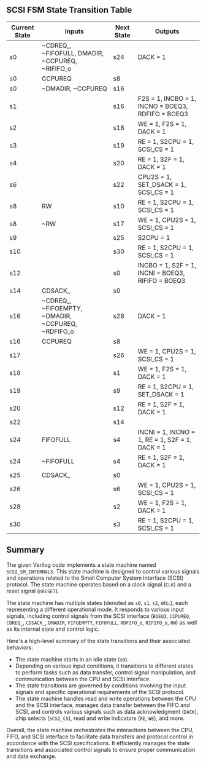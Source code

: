 ## SCSI FSM State Transition Table

| Current State | Inputs                                                   | Next State | Outputs                                                 |
|---------------|----------------------------------------------------------|------------|---------------------------------------------------------|
| s0            | ~CDREQ_, ~FIFOFULL, DMADIR, ~CCPUREQ, ~RIFIFO_o         | s24        | DACK = 1                                               |
| s0            | CCPUREQ                                                  | s8         |                                                         |
| s0            | ~DMADIR, ~CCPUREQ                                        | s16        |                                                         |
| s1            |                                                          | s16        | F2S = 1, INCBO = 1, INCNO = BOEQ3, RDFIFO = BOEQ3       |
| s2            |                                                          | s18        | WE = 1, F2S = 1, DACK = 1                               |
| s3            |                                                          | s19        | RE = 1, S2CPU = 1, SCSI_CS = 1                         |
| s4            |                                                          | s20        | RE = 1, S2F = 1, DACK = 1                               |
| s6            |                                                          | s22        | CPU2S = 1, SET_DSACK = 1, SCSI_CS = 1                   |
| s8            | RW                                                       | s10        | RE = 1, S2CPU = 1, SCSI_CS = 1                         |
| s8            | ~RW                                                      | s17        | WE = 1, CPU2S = 1, SCSI_CS = 1                         |
| s9            |                                                          | s25        | S2CPU = 1                                              |
| s10           |                                                          | s30        | RE = 1, S2CPU = 1, SCSI_CS = 1                         |
| s12           |                                                          | s0         | INCBO = 1, S2F = 1, INCNI = BOEQ3, RIFIFO = BOEQ3      |
| s14           | CDSACK_                                                  | s0         |                                                         |
| s16           | ~CDREQ_, ~FIFOEMPTY, ~DMADIR, ~CCPUREQ, ~RDFIFO_o       | s28        | DACK = 1                                               |
| s16           | CCPUREQ                                                  | s8         |                                                         |
| s17           |                                                          | s26        | WE = 1, CPU2S = 1, SCSI_CS = 1                         |
| s18           |                                                          | s1         | WE = 1, F2S = 1, DACK = 1                               |
| s19           |                                                          | s9         | RE = 1, S2CPU = 1, SET_DSACK = 1                       |
| s20           |                                                          | s12        | RE = 1, S2F = 1, DACK = 1                               |
| s22           |                                                          | s14        |                                                         |
| s24           | FIFOFULL                                                 | s4         | INCNI = 1, INCNO = 1, RE = 1, S2F = 1, DACK = 1        |
| s24           | ~FIFOFULL                                                | s4         | RE = 1, S2F = 1, DACK = 1                               |
| s25           | CDSACK_                                                  | s0         |                                                         |
| s26           |                                                          | s6         | WE = 1, CPU2S = 1, SCSI_CS = 1                         |
| s28           |                                                          | s2         | WE = 1, F2S = 1, DACK = 1                               |
| s30           |                                                          | s3         | RE = 1, S2CPU = 1, SCSI_CS = 1                         |

## Summary

The given Verilog code implements a state machine named `SCSI_SM_INTERNALS`. This state machine is designed to control various signals and operations related to the Small Computer System Interface (SCSI) protocol. The state machine operates based on a clock signal (`CLK`) and a reset signal (`nRESET`).

The state machine has multiple states (denoted as `s0`, `s1`, `s2`, etc.), each representing a different operational mode. It responds to various input signals, including control signals from the SCSI interface (`BOEQ3`, `CCPUREQ`, `CDREQ_`, `CDSACK_`, `DMADIR`, `FIFOEMPTY`, `FIFOFULL`, `RDFIFO_o`, `RIFIFO_o`, `RW`) as well as its internal state and control logic.

Here's a high-level summary of the state transitions and their associated behaviors:

- The state machine starts in an idle state (`s0`).
- Depending on various input conditions, it transitions to different states to perform tasks such as data transfer, control signal manipulation, and communication between the CPU and SCSI interface.
- The state transitions are governed by conditions involving the input signals and specific operational requirements of the SCSI protocol.
- The state machine handles read and write operations between the CPU and the SCSI interface, manages data transfer between the FIFO and SCSI, and controls various signals such as data acknowledgment (`DACK`), chip selects (`SCSI_CS`), read and write indicators (`RE`, `WE`), and more.

Overall, the state machine orchestrates the interactions between the CPU, FIFO, and SCSI interface to facilitate data transfers and protocol control in accordance with the SCSI specifications. It efficiently manages the state transitions and associated control signals to ensure proper communication and data exchange.
